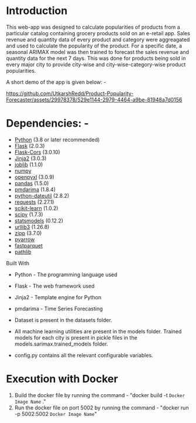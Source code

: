 # Introduction 
This web-app was designed to calculate popularities of products from a particular catalog containing grocery products sold on an e-retail app. Sales revenue and quantity data of every product and category were aggreagated and used to calculate the popularity of the product. For a specific date, a seasonal ARIMAX model was then trained to forecast the sales revenue and quantity data for the next 7 days. This was done for products being sold in every major city to provide city-wise and city-wise-category-wise product popularities.  

A short demo of the app is given below: -

https://github.com/UtkarshRedd/Product-Popularity-Forecaster/assets/29978378/529e1144-2979-4464-a9be-81948a7d0156


# Dependencies: -
- [Python](https://www.python.org/) (3.8 or later recommended)
- [Flask](https://flask.palletsprojects.com/en/2.1.x/) (2.0.3)
- [Flask-Cors](https://flask-cors.readthedocs.io/en/latest/) (3.0.10)
- [Jinja2](https://jinja.palletsprojects.com/) (3.0.3)
- [joblib](https://joblib.readthedocs.io/en/latest/) (1.1.0)
- [numpy](https://numpy.org/)
- [openpyxl](https://openpyxl.readthedocs.io/en/stable/) (3.0.9)
- [pandas](https://pandas.pydata.org/) (1.5.0)
- [pmdarima](https://alkaline-ml.com/pmdarima/) (1.8.4)
- [python-dateutil](https://dateutil.readthedocs.io/en/stable/) (2.8.2)
- [requests](https://requests.readthedocs.io/en/latest/) (2.27.1)
- [scikit-learn](https://scikit-learn.org/stable/) (1.0.2)
- [scipy](https://www.scipy.org/) (1.7.3)
- [statsmodels](https://www.statsmodels.org/stable/index.html) (0.12.2)
- [urllib3](https://urllib3.readthedocs.io/en/latest/) (1.26.8)
- [zipp](https://pypi.org/project/zipp/) (3.7.0)
- [pyarrow](https://arrow.apache.org/docs/python/)
- [fastparquet](https://fastparquet.readthedocs.io/en/latest/)
- [pathlib](https://docs.python.org/3/library/pathlib.html)


Built With
- Python - The programming language used
- Flask - The web framework used
- Jinja2 - Template engine for Python
- pmdarima - Time Series Forecasting

- Dataset is present in the datasets folder.
- All machine learning utilities are present in the models folder. Trained models for each city is present in pickle files in the models.sarimax.trained_models folder. 
- config.py contains all the relevant configurable variables. 

# Execution with Docker
1. Build the docker file by running the command - "docker build -t `Docker Image Name` ."
2. Run the docker file on port 5002 by running the command - "docker run -p 5002:5002 `Docker Image Name`"

